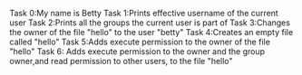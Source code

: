 Task 0:My name is Betty
Task 1:Prints effective username of the current user
Task 2:Prints all the groups the current user is part of 
Task 3:Changes the owner of the file "hello" to the user "betty"
Task 4:Creates an empty file called "hello"
Task 5:Adds execute permission to the owner of the file "hello"
Task 6: Adds execute permission to the owner and the group owner,and read permission to other users, to the file "hello"
